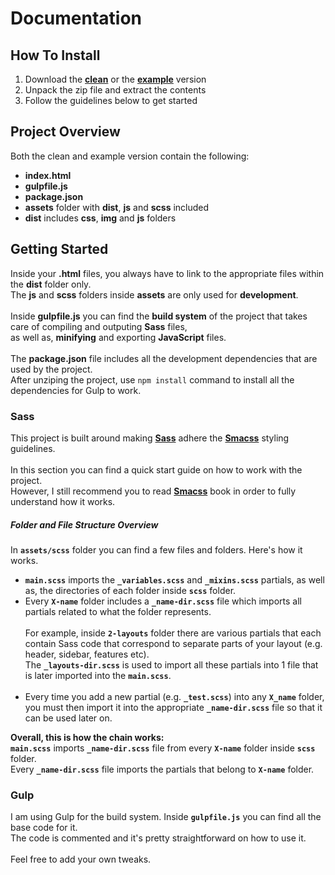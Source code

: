 # Documentation
## How To Install
1. Download the **[clean](http://edgecode.gr/sass-kickstarter/clean.zip)** or the **[example](http://edgecode.gr/sass-kickstarter/example.zip)** version
2. Unpack the zip file and extract the contents
3. Follow the guidelines below to get started

## Project Overview
Both the clean and example version contain the following:
* **index.html**
* **gulpfile.js**
* **package.json**
* **assets** folder with **dist**, **js** and **scss** included
* **dist** includes **css**, **img** and **js** folders

## Getting Started
Inside your **.html** files, you always have to link to the appropriate files within the **dist** folder only. 
<br>
The **js** and **scss** folders inside **assets** are only used for **development**.
<br><br>
Inside **gulpfile.js** you can find the **build system** of the project that takes care of compiling and outputing **Sass** files,<br>
as well as, **minifying** and exporting **JavaScript** files.
<br><br>
The **package.json** file includes all the development dependencies that are used by the project.
<br>
After unziping the project, use `npm install` command to install all the dependencies for Gulp to work.


### Sass
This project is built around making **[Sass](http://sass-lang.com/)** adhere the **[Smacss](https://smacss.com/book/)** styling guidelines.
<br><br>
In this section you can find a quick start guide on how to work with the project.
<br>However, I still recommend you to read **[Smacss](https://smacss.com/book/)** book in order to fully understand how it works.

##### Folder and File Structure Overview

In **`assets/scss`** folder you can find a few files and folders. Here's how it works.
<br>
* **`main.scss`** imports the **`_variables.scss`** and **`_mixins.scss`** partials, as well as, the directories of each folder inside **`scss`** folder.
* Every **`X-name`** folder includes a **`_name-dir.scss`** file which imports all partials related to what the folder represents.<br><br> For example, inside **`2-layouts`** folder there are various partials that each contain Sass code that correspond to separate parts of your layout (e.g. header, sidebar, features etc).<br/> The **`_layouts-dir.scss`** is used to import all these partials into 1 file that is later imported into the **`main.scss`**.<br><br>
* Every time you add a new partial (e.g. **`_test.scss`**) into any **`X_name`** folder, you must then import it into the appropriate **`_name-dir.scss`** file so that it can be used later on.

**Overall, this is how the chain works:** 
<br>
**`main.scss`** imports **`_name-dir.scss`** file from every **`X-name`** folder inside **`scss`** folder.<br> Every **`_name-dir.scss`** file imports the partials that belong to **`X-name`** folder.

### Gulp
I am using Gulp for the build system. Inside **`gulpfile.js`** you can find all the base code for it.
<br>
The code is commented and it's pretty straightforward on how to use it.
<br><br>
Feel free to add your own tweaks.